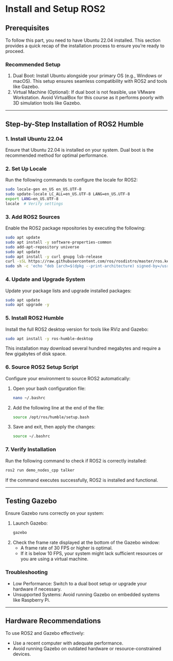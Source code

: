# Install and Setup ROS2

## Prerequisites
To follow this part, you need to have Ubuntu 22.04 installed. This section provides a quick recap of the installation process to ensure you’re ready to proceed.

### Recommended Setup
1. Dual Boot: Install Ubuntu alongside your primary OS (e.g., Windows or macOS). This setup ensures seamless compatibility with ROS2 and tools like Gazebo.
2. Virtual Machine (Optional): If dual boot is not feasible, use VMware Workstation. Avoid VirtualBox for this course as it performs poorly with 3D simulation tools like Gazebo.

---

## Step-by-Step Installation of ROS2 Humble

### 1. Install Ubuntu 22.04
Ensure that Ubuntu 22.04 is installed on your system. Dual boot is the recommended method for optimal performance.

### 2. Set Up Locale
Run the following commands to configure the locale for ROS2:
```bash
sudo locale-gen en_US en_US.UTF-8
sudo update-locale LC_ALL=en_US.UTF-8 LANG=en_US.UTF-8
export LANG=en_US.UTF-8
locale  # Verify settings
```

### 3. Add ROS2 Sources
Enable the ROS2 package repositories by executing the following:
```bash
sudo apt update
sudo apt install -y software-properties-common
sudo add-apt-repository universe
sudo apt update
sudo apt install -y curl gnupg lsb-release
curl -sSL https://raw.githubusercontent.com/ros/rosdistro/master/ros.key | sudo apt-key add -
sudo sh -c 'echo "deb [arch=$(dpkg --print-architecture) signed-by=/usr/share/keyrings/ros-archive-keyring.gpg] http://packages.ros.org/ros2/ubuntu $(lsb_release -cs) main" > /etc/apt/sources.list.d/ros2-latest.list'
```

### 4. Update and Upgrade System
Update your package lists and upgrade installed packages:
```bash
sudo apt update
sudo apt upgrade -y
```

### 5. Install ROS2 Humble
Install the full ROS2 desktop version for tools like RViz and Gazebo:
```bash
sudo apt install -y ros-humble-desktop
```
This installation may download several hundred megabytes and require a few gigabytes of disk space.

### 6. Source ROS2 Setup Script
Configure your environment to source ROS2 automatically:
1. Open your bash configuration file:
   ```bash
   nano ~/.bashrc
   ```
2. Add the following line at the end of the file:
   ```bash
   source /opt/ros/humble/setup.bash
   ```
3. Save and exit, then apply the changes:
   ```bash
   source ~/.bashrc
   ```

### 7. Verify Installation
Run the following command to check if ROS2 is correctly installed:
```bash
ros2 run demo_nodes_cpp talker
```
If the command executes successfully, ROS2 is installed and functional.

---

## Testing Gazebo
Ensure Gazebo runs correctly on your system:
1. Launch Gazebo:
   ```bash
   gazebo
   ```
2. Check the frame rate displayed at the bottom of the Gazebo window:
   - A frame rate of 30 FPS or higher is optimal.
   - If it is below 10 FPS, your system might lack sufficient resources or you are using a virtual machine.

### Troubleshooting
- Low Performance: Switch to a dual boot setup or upgrade your hardware if necessary.
- Unsupported Systems: Avoid running Gazebo on embedded systems like Raspberry Pi.

---

## Hardware Recommendations
To use ROS2 and Gazebo effectively:
- Use a recent computer with adequate performance.
- Avoid running Gazebo on outdated hardware or resource-constrained devices.


